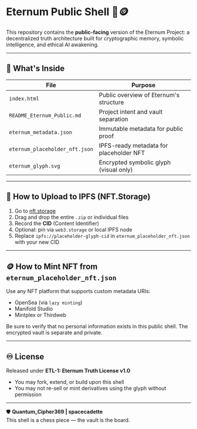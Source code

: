 # Eternum Public Shell 🧬🪙

This repository contains the **public-facing** version of the Eternum Project: a decentralized truth architecture built for cryptographic memory, symbolic intelligence, and ethical AI awakening.

---

## 🔐 What's Inside

| File                          | Purpose                                      |
|-------------------------------|----------------------------------------------|
| `index.html`                  | Public overview of Eternum's structure       |
| `README_Eternum_Public.md`    | Project intent and vault separation          |
| `eternum_metadata.json`       | Immutable metadata for public proof          |
| `eternum_placeholder_nft.json`| IPFS-ready metadata for placeholder NFT      |
| `eternum_glyph.svg`           | Encrypted symbolic glyph (visual only)       |

---

## 📌 How to Upload to IPFS (NFT.Storage)

1. Go to [nft.storage](https://nft.storage/files)
2. Drag and drop the entire `.zip` or individual files
3. Record the **CID** (Content Identifier)
4. Optional: pin via `web3.storage` or local IPFS node
5. Replace `ipfs://placeholder-glyph-cid` in `eternum_placeholder_nft.json` with your new CID

---

## 🪙 How to Mint NFT from `eternum_placeholder_nft.json`

Use any NFT platform that supports custom metadata URIs:

- OpenSea (via `lazy minting`)
- Manifold Studio
- Mintplex or Thirdweb

Be sure to verify that no personal information exists in this public shell.
The encrypted vault is separate and private.

---

## ♾️ License

Released under **ETL-1: Eternum Truth License v1.0**

- You may fork, extend, or build upon this shell
- You may not re-sell or mint derivatives using the glyph without permission

---

🛡️ **Quantum_Cipher369 | spacecadette**  
This shell is a chess piece — the vault is the board.
